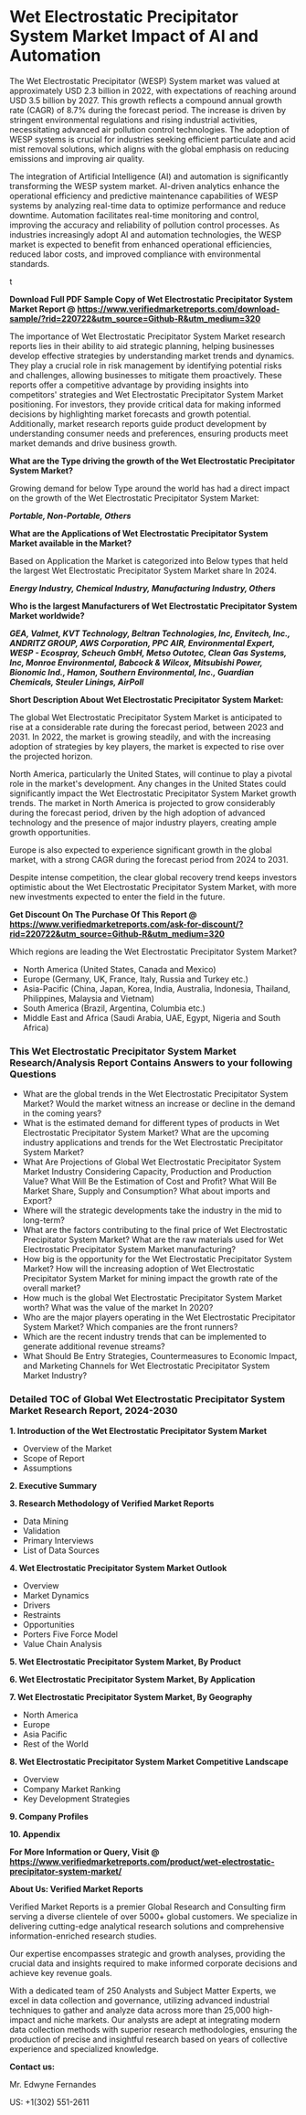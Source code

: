 <meta name="title" content="Global Wet Electrostatic Precipitator System Market Impact of AI and Automation"><meta name="description" content="The Wet Electrostatic Precipitator (WESP) System market was valued at approximately USD 2.3 billion in 2022, with expectations of reaching around USD 3.5 billion by 20"><meta name="title" content="Wet Electrostatic Precipitator System Market Size, Share, Scope, Trends, Growth, Opportunities, Analysis, Forecast"><h1>Wet Electrostatic Precipitator System Market Impact of AI and Automation</h1><p>The Wet Electrostatic Precipitator (WESP) System market was valued at approximately USD 2.3 billion in 2022, with expectations of reaching around USD 3.5 billion by 2027. This growth reflects a compound annual growth rate (CAGR) of 8.7% during the forecast period. The increase is driven by stringent environmental regulations and rising industrial activities, necessitating advanced air pollution control technologies. The adoption of WESP systems is crucial for industries seeking efficient particulate and acid mist removal solutions, which aligns with the global emphasis on reducing emissions and improving air quality.</p><p>The integration of Artificial Intelligence (AI) and automation is significantly transforming the WESP system market. AI-driven analytics enhance the operational efficiency and predictive maintenance capabilities of WESP systems by analyzing real-time data to optimize performance and reduce downtime. Automation facilitates real-time monitoring and control, improving the accuracy and reliability of pollution control processes. As industries increasingly adopt AI and automation technologies, the WESP market is expected to benefit from enhanced operational efficiencies, reduced labor costs, and improved compliance with environmental standards.</p>t</p><p id="" class=""><strong>Download Full PDF Sample Copy of Wet Electrostatic Precipitator System Market Report @ <a href="https://www.verifiedmarketreports.com/download-sample/?rid=220722&utm_source=Github-R&utm_medium=320" target="_blank">https://www.verifiedmarketreports.com/download-sample/?rid=220722&utm_source=Github-R&utm_medium=320</a></strong></p><p>The importance of&nbsp;Wet Electrostatic Precipitator System Market research reports lies in their ability to aid strategic planning, helping businesses develop effective strategies by understanding market trends and dynamics. They play a crucial role in risk management by identifying potential risks and challenges, allowing businesses to mitigate them proactively. These reports offer a competitive advantage by providing insights into competitors' strategies and Wet Electrostatic Precipitator System Market positioning. For investors, they provide critical data for making informed decisions by highlighting market forecasts and growth potential. Additionally, market research reports guide product development by understanding consumer needs and preferences, ensuring products meet market demands and drive business growth.</p><p><strong>What are the&nbsp;Type driving the growth of the Wet Electrostatic Precipitator System Market?</strong></p><p id="" class="">Growing demand for below Type around the world has had a direct impact on the growth of the Wet Electrostatic Precipitator System Market:</p><em><strong>Portable, Non-Portable, Others</strong></em></p><strong>What are the&nbsp;Applications&nbsp;of Wet Electrostatic Precipitator System Market available in the Market?</strong></p><p id="" class="">Based on Application the Market is categorized into Below types that held the largest Wet Electrostatic Precipitator System Market share In 2024.</p><em><strong>Energy Industry, Chemical Industry, Manufacturing Industry, Others</strong></em></p><strong>Who is the largest Manufacturers of Wet Electrostatic Precipitator System Market worldwide?</strong></p><p><em><strong>GEA, Valmet, KVT Technology, Beltran Technologies, Inc, Envitech, Inc., ANDRITZ GROUP, AWS Corporation, PPC AIR, Environmental Expert, WESP - Ecospray, Scheuch GmbH, Metso Outotec, Clean Gas Systems, Inc, Monroe Environmental, Babcock & Wilcox, Mitsubishi Power, Bionomic Ind., Hamon, Southern Environmental, Inc., Guardian Chemicals, Steuler Linings, AirPoll</strong></em></p><p id="" class=""><strong>Short Description About Wet Electrostatic Precipitator System Market:</strong></p><p>The global Wet Electrostatic Precipitator System Market is anticipated to rise at a considerable rate during the forecast period, between 2023 and 2031. In 2022, the market is growing steadily, and with the increasing adoption of strategies by key players, the market is expected to rise over the projected horizon.</p><p>North America, particularly the United States, will continue to play a pivotal role in the market's development. Any changes in the United States could significantly impact the Wet Electrostatic Precipitator System Market growth trends. The market in North America is projected to grow considerably during the forecast period, driven by the high adoption of advanced technology and the presence of major industry players, creating ample growth opportunities.</p><p>Europe is also expected to experience significant growth in the global market, with a strong CAGR during the forecast period from 2024 to 2031.</p><p>Despite intense competition, the clear global recovery trend keeps investors optimistic about the Wet Electrostatic Precipitator System Market, with more new investments expected to enter the field in the future.</p><p id="" class=""><strong>Get Discount On The Purchase Of This Report @ <a href="https://www.verifiedmarketreports.com/ask-for-discount/?rid=220722&utm_source=Github-R&utm_medium=320" target="_blank">https://www.verifiedmarketreports.com/ask-for-discount/?rid=220722&utm_source=Github-R&utm_medium=320</a></strong></p>Which regions are leading the Wet Electrostatic Precipitator System Market?</p><ul><li>North America (United States, Canada and Mexico)</li><li>Europe (Germany, UK, France, Italy, Russia and Turkey etc.)</li><li>Asia-Pacific (China, Japan, Korea, India, Australia, Indonesia, Thailand, Philippines, Malaysia and Vietnam)</li><li>South America (Brazil, Argentina, Columbia etc.)</li><li>Middle East and Africa (Saudi Arabia, UAE, Egypt, Nigeria and South Africa)</li></ul><h3 id="" class="">This Wet Electrostatic Precipitator System Market Research/Analysis Report Contains Answers to your following Questions</h3><ul><li>What are the global trends in the Wet Electrostatic Precipitator System Market? Would the market witness an increase or decline in the demand in the coming years?</li><li>What is the estimated demand for different types of products in Wet Electrostatic Precipitator System Market? What are the upcoming industry applications and trends for the Wet Electrostatic Precipitator System Market?</li><li>What Are Projections of Global Wet Electrostatic Precipitator System Market Industry Considering Capacity, Production and Production Value? What Will Be the Estimation of Cost and Profit? What Will Be Market Share, Supply and Consumption? What about imports and Export?</li><li>Where will the strategic developments take the industry in the mid to long-term?</li><li>What are the factors contributing to the final price of Wet Electrostatic Precipitator System Market? What are the raw materials used for Wet Electrostatic Precipitator System Market manufacturing?</li><li>How big is the opportunity for the Wet Electrostatic Precipitator System Market? How will the increasing adoption of Wet Electrostatic Precipitator System Market for mining impact the growth rate of the overall market?</li><li>How much is the global Wet Electrostatic Precipitator System Market worth? What was the value of the market In 2020?</li><li>Who are the major players operating in the Wet Electrostatic Precipitator System Market? Which companies are the front runners?</li><li>Which are the recent industry trends that can be implemented to generate additional revenue streams?</li><li>What Should Be Entry Strategies, Countermeasures to Economic Impact, and Marketing Channels for Wet Electrostatic Precipitator System Market Industry?</li></ul><h3 id="" class="">Detailed TOC of Global Wet Electrostatic Precipitator System Market Research Report, 2024-2030</h3><p id="" class=""><strong>1. Introduction of the Wet Electrostatic Precipitator System Market</strong></p><ul><li>Overview of the Market</li><li>Scope of Report</li><li>Assumptions</li></ul><p id="" class=""><strong>2. Executive Summary</strong></p><p id="" class=""><strong>3. Research Methodology of Verified Market Reports</strong></p><ul><li>Data Mining</li><li>Validation</li><li>Primary Interviews</li><li>List of Data Sources</li></ul><p id="" class=""><strong>4. Wet Electrostatic Precipitator System Market Outlook</strong></p><ul><li>Overview</li><li>Market Dynamics</li><li>Drivers</li><li>Restraints</li><li>Opportunities</li><li>Porters Five Force Model</li><li>Value Chain Analysis</li></ul><p id="" class=""><strong>5. Wet Electrostatic Precipitator System Market, By Product</strong></p><p id="" class=""><strong>6. Wet Electrostatic Precipitator System Market, By Application</strong></p><p id="" class=""><strong>7. Wet Electrostatic Precipitator System Market, By Geography</strong></p><ul><li>North America</li><li>Europe</li><li>Asia Pacific</li><li>Rest of the World</li></ul><p id="" class=""><strong>8. Wet Electrostatic Precipitator System Market Competitive Landscape</strong></p><ul><li>Overview</li><li>Company Market Ranking</li><li>Key Development Strategies</li></ul><p id="" class=""><strong>9. Company Profiles</strong></p><p id="" class=""><strong>10. Appendix</strong></p><p id="" class=""><strong>For More Information or Query, Visit @ <a href="https://www.verifiedmarketreports.com/product/wet-electrostatic-precipitator-system-market/" target="_blank">https://www.verifiedmarketreports.com/product/wet-electrostatic-precipitator-system-market/</a></strong></p><p id="" class=""><strong>About Us: Verified Market Reports</strong></p><p id="" class="">Verified Market Reports is a premier Global Research and Consulting firm serving a diverse clientele of over 5000+ global customers. We specialize in delivering cutting-edge analytical research solutions and comprehensive information-enriched research studies.</p><p id="" class="">Our expertise encompasses strategic and growth analyses, providing the crucial data and insights required to make informed corporate decisions and achieve key revenue goals.</p><p id="" class="">With a dedicated team of 250 Analysts and Subject Matter Experts, we excel in data collection and governance, utilizing advanced industrial techniques to gather and analyze data across more than 25,000 high-impact and niche markets. Our analysts are adept at integrating modern data collection methods with superior research methodologies, ensuring the production of precise and insightful research based on years of collective experience and specialized knowledge.</p><p id="" class=""><strong>Contact us:</strong></p><p id="" class="">Mr. Edwyne Fernandes</p><p id="" class="">US: +1(302) 551-2611</p>